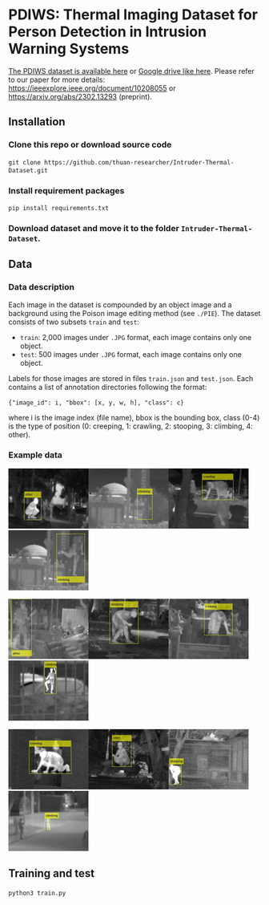 # PDIWS: Thermal Imaging Dataset for Person Detection in Intrusion Warning Systems
[The PDIWS dataset is available here](https://ieee-dataport.org/documents/pdiws) or [Google drive like here](https://drive.google.com/drive/folders/1mKGz5UIfmyfZUR8PU6u9HgQ33Dd7dqsn). Please refer to our paper for more details: https://ieeexplore.ieee.org/document/10208055 or https://arxiv.org/abs/2302.13293 (preprint).

## Installation
### Clone this repo or download source code
```
git clone https://github.com/thuan-researcher/Intruder-Thermal-Dataset.git
```
### Install requirement packages
``` 
pip install requirements.txt
```
### Download dataset and move it to the folder `Intruder-Thermal-Dataset`.

## Data
### Data description
Each image in the dataset is compounded by an object image and a background using the Poison image editing method (see `./PIE`).
The dataset consists of two subsets `train` and `test`:
- `train`: 2,000 images under `.JPG` format, each image contains only one object.
- `test`: 500 images under `.JPG` format, each image contains only one object.

Labels for those images are stored in files `train.json` and `test.json`. Each contains a list of annotation directories following the format: 
```
{"image_id": i, "bbox": [x, y, w, h], "class": c}
```
where i is the image index (file name), bbox is the bounding box, class (0-4) is the type of position (0: creeping, 1: crawling, 2: stooping, 3: climbing, 4: other).

### Example data
<img src="./img/00001.JPG" width="160"/><img src="./img/00002.JPG" width="160"/><img src="./img/00003.JPG" width="160"/><img src="./img/00004.JPG" width="160"/>

<img src="./img/00005.JPG" width="160"/><img src="./img/00006.JPG" width="160"/><img src="./img/00007.JPG" width="160"/><img src="./img/00008.JPG" width="160"/>

<img src="./img/00009.JPG" width="160"/><img src="./img/00010.JPG" width="160"/><img src="./img/00011.JPG" width="160"/><img src="./img/00012.JPG" width="160"/>

## Training and test
``` 
python3 train.py
```
